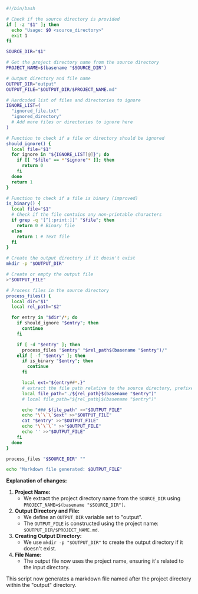```bash
#!/bin/bash

# Check if the source directory is provided
if [ -z "$1" ]; then
  echo "Usage: $0 <source_directory>"
  exit 1
fi

SOURCE_DIR="$1"

# Get the project directory name from the source directory
PROJECT_NAME=$(basename "$SOURCE_DIR")

# Output directory and file name
OUTPUT_DIR="output"
OUTPUT_FILE="$OUTPUT_DIR/$PROJECT_NAME.md"

# Hardcoded list of files and directories to ignore
IGNORE_LIST=(
  "ignored_file.txt"
  "ignored_directory"
  # Add more files or directories to ignore here
)

# Function to check if a file or directory should be ignored
should_ignore() {
  local file="$1"
  for ignore in "${IGNORE_LIST[@]}"; do
    if [[ "$file" == *"$ignore"* ]]; then
      return 0
    fi
  done
  return 1
}

# Function to check if a file is binary (improved)
is_binary() {
  local file="$1"
  # Check if the file contains any non-printable characters
  if grep -q '[^[:print:]]' "$file"; then
    return 0 # Binary file
  else
    return 1 # Text file
  fi
}

# Create the output directory if it doesn't exist
mkdir -p "$OUTPUT_DIR"

# Create or empty the output file
>"$OUTPUT_FILE"

# Process files in the source directory
process_files() {
  local dir="$1"
  local rel_path="$2"

  for entry in "$dir"/*; do
    if should_ignore "$entry"; then
      continue
    fi

    if [ -d "$entry" ]; then
      process_files "$entry" "$rel_path$(basename "$entry")/"
    elif [ -f "$entry" ]; then
      if is_binary "$entry"; then
        continue
      fi

      local ext="${entry##*.}"
      # extract the file path relative to the source directory, prefixed with "./"
      local file_path="./${rel_path}$(basename "$entry")"
      # local file_path="${rel_path}$(basename "$entry")"

      echo "### $file_path" >>"$OUTPUT_FILE"
      echo "\`\`\`$ext" >>"$OUTPUT_FILE"
      cat "$entry" >>"$OUTPUT_FILE"
      echo "\`\`\`" >>"$OUTPUT_FILE"
      echo '' >>"$OUTPUT_FILE"
    fi
  done
}

process_files "$SOURCE_DIR" ""

echo "Markdown file generated: $OUTPUT_FILE"
```

**Explanation of changes:**

1. **Project Name:**
   - We extract the project directory name from the `SOURCE_DIR` using `PROJECT_NAME=$(basename "$SOURCE_DIR")`.
2. **Output Directory and File:**
   - We define an `OUTPUT_DIR` variable set to "output".
   - The `OUTPUT_FILE` is constructed using the project name: `$OUTPUT_DIR/$PROJECT_NAME.md`.
3. **Creating Output Directory:**
   - We use `mkdir -p "$OUTPUT_DIR"` to create the output directory if it doesn't exist.
4. **File Name:**
   - The output file now uses the project name, ensuring it's related to the input directory.

This script now generates a markdown file named after the project directory within the "output" directory. 
